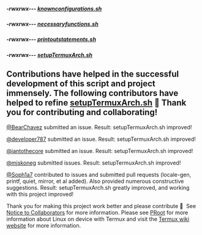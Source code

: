 ##### -rwxrwx--- [knownconfigurations.sh](https://raw.githubusercontent.com/sdrausty/TermuxArch/master/knownconfigurations.sh)

##### -rwxrwx--- [necessaryfunctions.sh](https://raw.githubusercontent.com/sdrausty/TermuxArch/master/necessaryfunctions.sh)

##### -rwxrwx--- [printoutstatements.sh](https://raw.githubusercontent.com/sdrausty/TermuxArch/master/printoutstatements.sh)

##### -rwxrwx--- [setupTermuxArch.sh](https://raw.githubusercontent.com/sdrausty/TermuxArch/master/setupTermuxArch.sh)

## Contributions have helped in the successful development of this script and project immensely.  The following contributors have helped to refine [setupTermuxArch.sh](https://raw.githubusercontent.com/sdrausty/TermuxArch/master/setupTermuxArch.sh) 📲 __Thank you for contributing and collaborating!__  

[@BearChavez](https://github.com/BearChavez) submitted an issue. Result: setupTermuxArch.sh improved!

[@developer787](https://github.com/developer787) submitted an issue. Result: setupTermuxArch.sh improved! 

[@iantothecore](https://github.com/iantothecore) submitted an issue. Result: setupTermuxArch.sh improved! 

[@mjskoneg](https://github.com/mjskoneg) submitted issues. Result: setupTermuxArch.sh improved! 

[@Soph1a7](https://github.com/Soph1a7) contributed to issues and submitted pull requests (locale-gen, printf, quiet, mirror, et al added).  Also provided numerous constructive suggestions.  Result: setupTermuxArch.sh greatly improved, and working with this project improved! 

Thank you for making this project work better and please contribute 🔆  See [Notice to Collaborators](https://sdrausty.github.io/TermuxArchPlus/Notice_to_Collaborators) for more information.  Please see [PRoot](https://sdrausty.github.io/TermuxArchPlus/PRoot) for more information about Linux on device with Termux and visit the [Termux wiki website](https://wiki.termux.com/) for more information.
